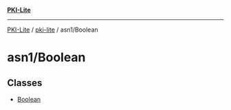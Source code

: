 [**PKI-Lite**](../../../README.md)

---

[PKI-Lite](../../../README.md) / [pki-lite](../../README.md) / asn1/Boolean

# asn1/Boolean

## Classes

- [Boolean](classes/Boolean.md)
